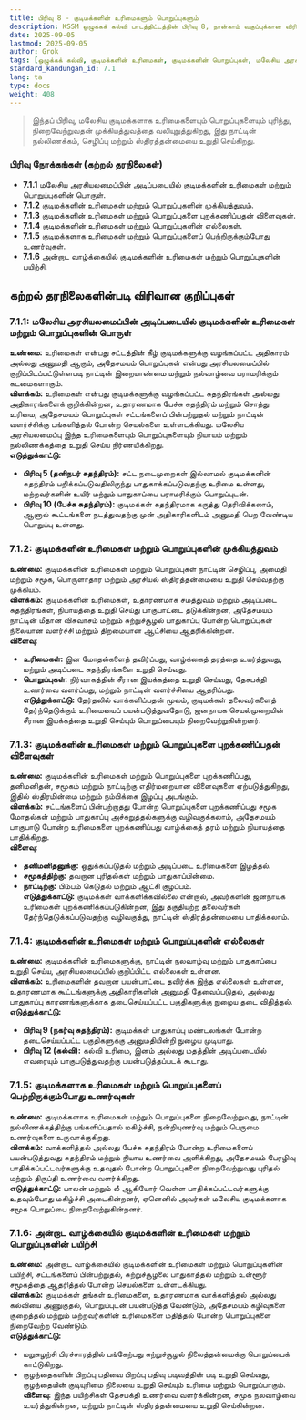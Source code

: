 ```yaml
---
title: பிரிவு 8 - குடிமக்களின் உரிமைகளும் பொறுப்புகளும்
description: KSSM ஒழுக்கக் கல்வி பாடத்திட்டத்தின் பிரிவு 8, நான்காம் வகுப்புக்கான விரிவான குறிப்புகள், மலேசிய அரசியலமைப்பின் அடிப்படையில் குடிமக்களின் உரிமைகள் மற்றும் பொறுப்புகளை மையமாகக் கொண்டவை.
date: 2025-09-05
lastmod: 2025-09-05
author: Grok
tags: [ஒழுக்கக் கல்வி, குடிமக்களின் உரிமைகள், குடிமக்களின் பொறுப்புகள், மலேசிய அரசியலமைப்பு, KSSM, நான்காம் வகுப்பு]
standard_kandungan_id: 7.1
lang: ta
type: docs
weight: 408
---
```


> இந்தப் பிரிவு, மலேசிய குடிமக்களாக உரிமைகளையும் பொறுப்புகளையும் புரிந்து, நிறைவேற்றுவதன் முக்கியத்துவத்தை வலியுறுத்துகிறது, இது நாட்டின் நல்லிணக்கம், செழிப்பு மற்றும் ஸ்திரத்தன்மையை உறுதி செய்கிறது.

### பிரிவு நோக்கங்கள் (கற்றல் தரநிலைகள்)

- **7.1.1** மலேசிய அரசியலமைப்பின் அடிப்படையில் குடிமக்களின் உரிமைகள் மற்றும் பொறுப்புகளின் பொருள்.
- **7.1.2** குடிமக்களின் உரிமைகள் மற்றும் பொறுப்புகளின் முக்கியத்துவம்.
- **7.1.3** குடிமக்களின் உரிமைகள் மற்றும் பொறுப்புகளை புறக்கணிப்பதன் விளைவுகள்.
- **7.1.4** குடிமக்களின் உரிமைகள் மற்றும் பொறுப்புகளின் எல்லைகள்.
- **7.1.5** குடிமக்களாக உரிமைகள் மற்றும் பொறுப்புகளைப் பெற்றிருக்கும்போது உணர்வுகள்.
- **7.1.6** அன்றாட வாழ்க்கையில் குடிமக்களின் உரிமைகள் மற்றும் பொறுப்புகளின் பயிற்சி.

## கற்றல் தரநிலைகளின்படி விரிவான குறிப்புகள்

### 7.1.1: மலேசிய அரசியலமைப்பின் அடிப்படையில் குடிமக்களின் உரிமைகள் மற்றும் பொறுப்புகளின் பொருள்

**உண்மை:** உரிமைகள் என்பது சட்டத்தின் கீழ் குடிமக்களுக்கு வழங்கப்பட்ட அதிகாரம் அல்லது அனுமதி ஆகும், அதேசமயம் பொறுப்புகள் என்பது அரசியலமைப்பில் குறிப்பிடப்பட்டுள்ளபடி நாட்டின் இறையாண்மை மற்றும் நல்வாழ்வை பராமரிக்கும் கடமைகளாகும்.  
**விளக்கம்:** உரிமைகள் என்பது குடிமக்களுக்கு வழங்கப்பட்ட சுதந்திரங்கள் அல்லது அதிகாரங்களைக் குறிக்கின்றன, உதாரணமாக பேச்சு சுதந்திரம் மற்றும் சொத்து உரிமை, அதேசமயம் பொறுப்புகள் சட்டங்களைப் பின்பற்றுதல் மற்றும் நாட்டின் வளர்ச்சிக்கு பங்களித்தல் போன்ற செயல்களை உள்ளடக்கியது. மலேசிய அரசியலமைப்பு இந்த உரிமைகளையும் பொறுப்புகளையும் நியாயம் மற்றும் நல்லிணக்கத்தை உறுதி செய்ய நிர்ணயிக்கிறது.  
**எடுத்துக்காட்டு:**  
- **பிரிவு 5 (தனிநபர் சுதந்திரம்):** சட்ட நடைமுறைகள் இல்லாமல் குடிமக்களின் சுதந்திரம் பறிக்கப்படுவதிலிருந்து பாதுகாக்கப்படுவதற்கு உரிமை உள்ளது, மற்றவர்களின் உயிர் மற்றும் பாதுகாப்பை பராமரிக்கும் பொறுப்புடன்.  
- **பிரிவு 10 (பேச்சு சுதந்திரம்):** குடிமக்கள் சுதந்திரமாக கருத்து தெரிவிக்கலாம், ஆனால் கூட்டங்களை நடத்துவதற்கு முன் அதிகாரிகளிடம் அனுமதி பெற வேண்டிய பொறுப்பு உள்ளது.

### 7.1.2: குடிமக்களின் உரிமைகள் மற்றும் பொறுப்புகளின் முக்கியத்துவம்

**உண்மை:** குடிமக்களின் உரிமைகள் மற்றும் பொறுப்புகள் நாட்டின் செழிப்பு, அமைதி மற்றும் சமூக, பொருளாதார மற்றும் அரசியல் ஸ்திரத்தன்மையை உறுதி செய்வதற்கு முக்கியம்.  
**விளக்கம்:** குடிமக்களின் உரிமைகள், உதாரணமாக சமத்துவம் மற்றும் அடிப்படை சுதந்திரங்கள், நியாயத்தை உறுதி செய்து பாகுபாட்டை தடுக்கின்றன, அதேசமயம் நாட்டின் மீதான விசுவாசம் மற்றும் சுற்றுச்சூழல் பாதுகாப்பு போன்ற பொறுப்புகள் நிலையான வளர்ச்சி மற்றும் திறமையான ஆட்சியை ஆதரிக்கின்றன.  
**விளைவு:**  
- **உரிமைகள்:** இன மோதல்களைத் தவிர்ப்பது, வாழ்க்கைத் தரத்தை உயர்த்துவது, மற்றும் அடிப்படை சுதந்திரங்களை உறுதி செய்வது.  
- **பொறுப்புகள்:** நிர்வாகத்தின் சீரான இயக்கத்தை உறுதி செய்வது, தேசபக்தி உணர்வை வளர்ப்பது, மற்றும் நாட்டின் வளர்ச்சியை ஆதரிப்பது.  
**எடுத்துக்காட்டு:** தேர்தலில் வாக்களிப்பதன் மூலம், குடிமக்கள் தலைவர்களைத் தேர்ந்தெடுக்கும் உரிமையைப் பயன்படுத்துவதோடு, ஜனநாயக செயல்முறையின் சீரான இயக்கத்தை உறுதி செய்யும் பொறுப்பையும் நிறைவேற்றுகின்றனர்.

### 7.1.3: குடிமக்களின் உரிமைகள் மற்றும் பொறுப்புகளை புறக்கணிப்பதன் விளைவுகள்

**உண்மை:** குடிமக்களின் உரிமைகள் மற்றும் பொறுப்புகளை புறக்கணிப்பது, தனிமனிதன், சமூகம் மற்றும் நாட்டிற்கு எதிர்மறையான விளைவுகளை ஏற்படுத்துகிறது, இதில் ஸ்திரமின்மை மற்றும் நம்பிக்கை இழப்பு அடங்கும்.  
**விளக்கம்:** சட்டங்களைப் பின்பற்றாதது போன்ற பொறுப்புகளை புறக்கணிப்பது சமூக மோதல்கள் மற்றும் பாதுகாப்பு அச்சுறுத்தல்களுக்கு வழிவகுக்கலாம், அதேசமயம் பாகுபாடு போன்ற உரிமைகளை புறக்கணிப்பது வாழ்க்கைத் தரம் மற்றும் நியாயத்தை பாதிக்கிறது.  
**விளைவு:**  
- **தனிமனிதனுக்கு:** ஒதுக்கப்படுதல் மற்றும் அடிப்படை உரிமைகளை இழத்தல்.  
- **சமூகத்திற்கு:** தவறான புரிதல்கள் மற்றும் பாதுகாப்பின்மை.  
- **நாட்டிற்கு:** பிம்பம் கெடுதல் மற்றும் ஆட்சி குழப்பம்.  
**எடுத்துக்காட்டு:** குடிமக்கள் வாக்களிக்கவில்லை என்றால், அவர்களின் ஜனநாயக உரிமைகள் புறக்கணிக்கப்படுகின்றன, இது தகுதியற்ற தலைவர்கள் தேர்ந்தெடுக்கப்படுவதற்கு வழிவகுத்து, நாட்டின் ஸ்திரத்தன்மையை பாதிக்கலாம்.

### 7.1.4: குடிமக்களின் உரிமைகள் மற்றும் பொறுப்புகளின் எல்லைகள்

**உண்மை:** குடிமக்களின் உரிமைகளுக்கு, நாட்டின் நலவாழ்வு மற்றும் பாதுகாப்பை உறுதி செய்ய, அரசியலமைப்பில் குறிப்பிட்ட எல்லைகள் உள்ளன.  
**விளக்கம்:** உரிமைகளின் தவறான பயன்பாட்டை தவிர்க்க இந்த எல்லைகள் உள்ளன, உதாரணமாக கூட்டங்களுக்கு அதிகாரிகளின் அனுமதி தேவைப்படுதல், அல்லது பாதுகாப்பு காரணங்களுக்காக தடைசெய்யப்பட்ட பகுதிகளுக்கு நுழைய தடை விதித்தல்.  
**எடுத்துக்காட்டு:**  
- **பிரிவு 9 (நகர்வு சுதந்திரம்):** குடிமக்கள் பாதுகாப்பு மண்டலங்கள் போன்ற தடைசெய்யப்பட்ட பகுதிகளுக்கு அனுமதியின்றி நுழைய முடியாது.  
- **பிரிவு 12 (கல்வி):** கல்வி உரிமை, இனம் அல்லது மதத்தின் அடிப்படையில் எவரையும் பாகுபடுத்துவதற்கு பயன்படுத்தப்படக் கூடாது.

### 7.1.5: குடிமக்களாக உரிமைகள் மற்றும் பொறுப்புகளைப் பெற்றிருக்கும்போது உணர்வுகள்

**உண்மை:** குடிமக்களாக உரிமைகள் மற்றும் பொறுப்புகளை நிறைவேற்றுவது, நாட்டின் நல்லிணக்கத்திற்கு பங்களிப்பதால் மகிழ்ச்சி, நன்றியுணர்வு மற்றும் பெருமை உணர்வுகளை உருவாக்குகிறது.  
**விளக்கம்:** வாக்களித்தல் அல்லது பேச்சு சுதந்திரம் போன்ற உரிமைகளைப் பயன்படுத்துவது சுதந்திரம் மற்றும் நியாய உணர்வை அளிக்கிறது, அதேசமயம் பேரழிவு பாதிக்கப்பட்டவர்களுக்கு உதவுதல் போன்ற பொறுப்புகளை நிறைவேற்றுவது புரிதல் மற்றும் திருப்தி உணர்வை வளர்க்கிறது.  
**எடுத்துக்காட்டு:** பாலன் மற்றும் லீ ஆகியோர் வெள்ள பாதிக்கப்பட்டவர்களுக்கு உதவும்போது மகிழ்ச்சி அடைகின்றனர், ஏனெனில் அவர்கள் மலேசிய குடிமக்களாக சமூக பொறுப்பை நிறைவேற்றுகின்றனர்.

### 7.1.6: அன்றாட வாழ்க்கையில் குடிமக்களின் உரிமைகள் மற்றும் பொறுப்புகளின் பயிற்சி

**உண்மை:** அன்றாட வாழ்க்கையில் குடிமக்களின் உரிமைகள் மற்றும் பொறுப்புகளின் பயிற்சி, சட்டங்களைப் பின்பற்றுதல், சுற்றுச்சூழலை பாதுகாத்தல் மற்றும் உள்ளூர் சமூகத்தை ஆதரித்தல் போன்ற செயல்களை உள்ளடக்கியது.  
**விளக்கம்:** குடிமக்கள் தங்கள் உரிமைகளை, உதாரணமாக வாக்களித்தல் அல்லது கல்வியை அணுகுதல், பொறுப்புடன் பயன்படுத்த வேண்டும், அதேசமயம் கழிவுகளை குறைத்தல் மற்றும் மற்றவர்களின் உரிமைகளை மதித்தல் போன்ற பொறுப்புகளை நிறைவேற்ற வேண்டும்.  
**எடுத்துக்காட்டு:**  
- மறுசுழற்சி பிரச்சாரத்தில் பங்கேற்பது சுற்றுச்சூழல் நிலைத்தன்மைக்கு பொறுப்பைக் காட்டுகிறது.  
- குழந்தைகளின் பிறப்பு பதிவை பிறப்பு பதிவு படிவத்தின் படி உறுதி செய்வது, குழந்தையின் குடியுரிமை நிலையை உறுதி செய்யும் உரிமை மற்றும் பொறுப்பாகும்.  
**விளைவு:** இந்த பயிற்சிகள் தேசபக்தி உணர்வை வளர்க்கின்றன, சமூக நலவாழ்வை உயர்த்துகின்றன, மற்றும் நாட்டின் ஸ்திரத்தன்மையை உறுதி செய்கின்றன.
